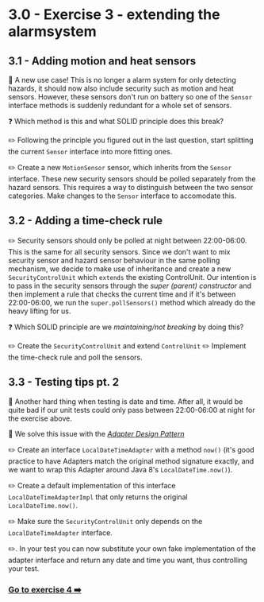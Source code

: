 # 3.0 - Exercise 3 - extending the alarmsystem

## 3.1 - Adding motion and heat sensors

:book: A new use case! This is no longer a alarm system for only detecting hazards, it should now also include security such as motion and heat sensors. However, these sensors don't run on battery so one of the `Sensor` interface methods is suddenly redundant for a whole set of sensors. 

:question: Which method is this and what SOLID principle does this break?

:pencil2: Following the principle you figured out in the last question, start splitting the current `Sensor` interface into more fitting ones.

:pencil2: Create a new `MotionSensor` sensor, which inherits from the `Sensor` interface. These new security sensors should be polled separately from the hazard sensors. This requires a way to distinguish between the two sensor categories. Make changes to the `Sensor` interface to accomodate this.

## 3.2 - Adding a time-check rule

:pencil2: Security sensors should only be polled at night between 22:00-06:00. This is the same for all security sensors. Since we don't want to mix security sensor and hazard sensor behaviour in the same polling mechanism, we decide to make use of inheritance and create a new `SecurityControlUnit` which `extends` the existing ControlUnit. Our intention is to pass in the security sensors through the _super (parent) constructor_ and then implement a rule that checks the current time and if it's between 22:00-06:00, we run the `super.pollSensors()` method which already do the heavy lifting for us.

:question: Which SOLID principle are we _maintaining/not breaking_ by doing this?

:pencil2: Create the `SecurityControlUnit` and extend `ControlUnit`
:pencil2: Implement the time-check rule and poll the sensors.

## 3.3 - Testing tips pt. 2

:book: Another hard thing when testing is date and time. After all, it would be quite bad if our unit tests could only pass between 22:00-06:00 at night for the exercise above.

:book: We solve this issue with the _[Adapter Design Pattern](https://en.wikipedia.org/wiki/Adapter_pattern)_

:pencil2: Create an interface `LocalDateTimeAdapter` with a method `now()` (it's good practice to have Adapters match the original method signature exactly, and we want to wrap this Adapter around Java 8's `LocalDateTime.now()`).

:pencil2: Create a default implementation of this interface `LocalDateTimeAdapterImpl` that only returns the original `LocalDateTime.now()`.

:pencil2: Make sure the `SecurityControlUnit` only depends on the `LocalDateTimeAdapter` interface.

:pencil2:. In your test you can now substitute your own fake implementation of the adapter interface and return any date and time you want, thus controlling your test.

### [Go to exercise 4 :arrow_right:](exercise4.md)
